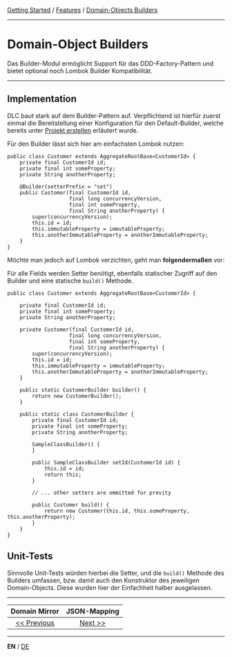 [Getting Started](../index_en.md) / [Features](../guides/features_en.md) / [Domain-Objects Builders](domainobject_builders_en.md)

---

# Domain-Object Builders

Das Builder-Modul ermöglicht Support für das DDD-Factory-Pattern und bietet optional
noch Lombok Builder Kompatibilität.

---

## Implementation
DLC baut stark auf dem Builder-Pattern auf. Verpflichtend ist hierfür zuerst einmal die Bereitstellung einer 
Konfiguration für den Default-Builder, welche bereits unter 
[Projekt erstellen](../guides/configuration_en.md#DomainObjectBuilderProvider) erläutert wurde.

Für den Builder lässt sich hier am einfachsten Lombok nutzen:
```
public class Customer extends AggregateRootBase<CustomerId> {
    private final CustomerId id;
    private final int someProperty;
    private String anotherProperty;
    
    @Builder(setterPrefix = "set")
    public Customer(final CustomerId id,
                    final long concurrencyVersion,
                    final int someProperty,
                    final String anotherProperty) {
        super(concurrencyVersion);
        this.id = id;
        this.immutableProperty = immutableProperty;
        this.anotherImmutableProperty = anotherImmutableProperty;
    }
}
```

Möchte man jedoch auf Lombok verzichten, geht man **folgendermaßen** vor:

Für alle Fields werden Setter benötigt, ebenfalls statischer Zugriff
auf den Builder und eine statische `build()` Methode.

```
public class Customer extends AggregateRootBase<CustomerId> {

    private final CustomerId id;
    private final int someProperty;
    private String anotherProperty;

    private Customer(final CustomerId id,
                    final long concurrencyVersion,
                    final int someProperty,
                    final String anotherProperty) {
        super(concurrencyVersion);
        this.id = id;
        this.immutableProperty = immutableProperty;
        this.anotherImmutableProperty = anotherImmutableProperty;
    }

    public static CustomerBuilder builder() {
        return new CustomerBuilder();
    }

    public static class CustomerBuilder {
        private final CustomerId id;
        private final int someProperty;
        private String anotherProperty;

        SampleClassBuilder() {
        }

        public SampleClassBuilder setId(CustomerId id) {
            this.id = id;
            return this;
        }

        // ... other setters are ommitted for previty

        public Customer build() {
            return new Customer(this.id, this.someProperty, this.anotherProperty);
        }
    }
}
```

## Unit-Tests
Sinnvolle Unit-Tests würden hierbei die Setter, und die `build()` Methode des Builders umfassen,
bzw. damit auch den Konstruktor des jeweiligen Domain-Objects. 
Diese wurden hier der Einfachheit halber ausgelassen.

---

|            **Domain Mirror**             |           **JSON-Mapping**            |
|:----------------------------------------:|:-------------------------------------:|
| [<< Previous](domain_mirror_en.md) | [Next >>](json_mapping_en.md) |

---

**EN** / [DE](../../german/features/domainobject_builders_de.md)
